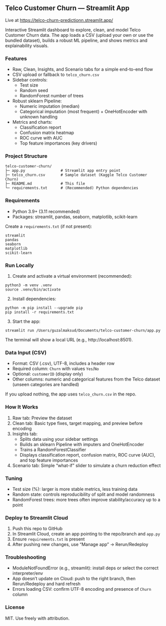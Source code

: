 ## Telco Customer Churn — Streamlit App

Live at https://telco-churn-predictionn.streamlit.app/

Interactive Streamlit dashboard to explore, clean, and model Telco Customer Churn data. The app loads a CSV (upload your own or use the bundled dataset), builds a robust ML pipeline, and shows metrics and explainability visuals.

### Features
- Raw, Clean, Insights, and Scenario tabs for a simple end-to-end flow
- CSV upload or fallback to `telco_churn.csv`
- Sidebar controls:
  - Test size
  - Random seed
  - RandomForest number of trees
- Robust sklearn Pipeline:
  - Numeric imputation (median)
  - Categorical imputation (most frequent) + OneHotEncoder with unknown handling
- Metrics and charts:
  - Classification report
  - Confusion matrix heatmap
  - ROC curve with AUC
  - Top feature importances (key drivers)

### Project Structure
```
telco-customer-churn/
├─ app.py                # Streamlit app entry point
├─ telco_churn.csv       # Sample dataset (Kaggle Telco Customer Churn)
├─ README.md             # This file
└─ requirements.txt      # (Recommended) Python dependencies
```

### Requirements
- Python 3.9+ (3.11 recommended)
- Packages: streamlit, pandas, seaborn, matplotlib, scikit-learn

Create a `requirements.txt` (if not present):
```
streamlit
pandas
seaborn
matplotlib
scikit-learn
```

### Run Locally
1) Create and activate a virtual environment (recommended):
```
python3 -m venv .venv
source .venv/bin/activate
```
2) Install dependencies:
```
python -m pip install --upgrade pip
pip install -r requirements.txt
```
3) Start the app:
```
streamlit run /Users/guzalmaksud/Documents/telco-customer-churn/app.py
```
The terminal will show a local URL (e.g., http://localhost:8501).

### Data Input (CSV)
- Format: CSV (.csv), UTF-8, includes a header row
- Required column: `Churn` with values `Yes`/`No`
- Optional: `customerID` (display only)
- Other columns: numeric and categorical features from the Telco dataset (unseen categories are handled)

If you upload nothing, the app uses `telco_churn.csv` in the repo.

### How It Works
1) Raw tab: Preview the dataset
2) Clean tab: Basic type fixes, target mapping, and preview before encoding
3) Insights tab:
   - Splits data using your sidebar settings
   - Builds an sklearn Pipeline with imputers and OneHotEncoder
   - Trains a RandomForestClassifier
   - Displays classification report, confusion matrix, ROC curve (AUC), and top feature importances
4) Scenario tab: Simple “what-if” slider to simulate a churn reduction effect

### Tuning
- Test size (%): larger is more stable metrics, less training data
- Random state: controls reproducibility of split and model randomness
- RandomForest trees: more trees often improve stability/accuracy up to a point

### Deploy to Streamlit Cloud
1) Push this repo to GitHub
2) In Streamlit Cloud, create an app pointing to the repo/branch and `app.py`
3) Ensure `requirements.txt` is present
4) After pushing new changes, use “Manage app” → Rerun/Redeploy

### Troubleshooting
- ModuleNotFoundError (e.g., streamlit): install deps or select the correct interpreter/env
- App doesn’t update on Cloud: push to the right branch, then Rerun/Redeploy and hard refresh
- Errors loading CSV: confirm UTF-8 encoding and presence of `Churn` column

### License
MIT. Use freely with attribution.


